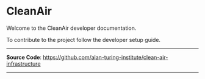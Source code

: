 # CleanAir

Welcome to the CleanAir developer documentation. 

To contribute to the project follow the developer setup guide.

---

**Source Code**: <a href="https://github.com/alan-turing-institute/clean-air-infrastructure" target="_blank">https://github.com/alan-turing-institute/clean-air-infrastructure</a>

---

